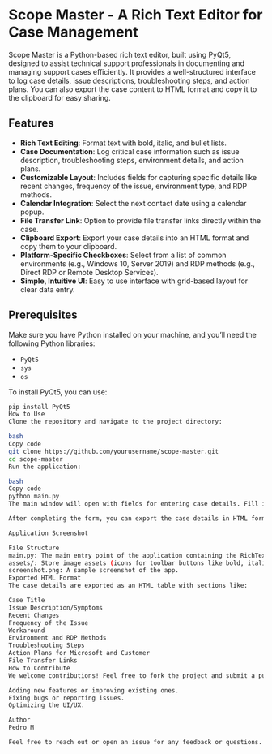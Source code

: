 # Scope Master - A Rich Text Editor for Case Management

Scope Master is a Python-based rich text editor, built using PyQt5, designed to assist technical support professionals in documenting and managing support cases efficiently. It provides a well-structured interface to log case details, issue descriptions, troubleshooting steps, and action plans. You can also export the case content to HTML format and copy it to the clipboard for easy sharing.

## Features

- **Rich Text Editing**: Format text with bold, italic, and bullet lists.
- **Case Documentation**: Log critical case information such as issue description, troubleshooting steps, environment details, and action plans.
- **Customizable Layout**: Includes fields for capturing specific details like recent changes, frequency of the issue, environment type, and RDP methods.
- **Calendar Integration**: Select the next contact date using a calendar popup.
- **File Transfer Link**: Option to provide file transfer links directly within the case.
- **Clipboard Export**: Export your case details into an HTML format and copy them to your clipboard.
- **Platform-Specific Checkboxes**: Select from a list of common environments (e.g., Windows 10, Server 2019) and RDP methods (e.g., Direct RDP or Remote Desktop Services).
- **Simple, Intuitive UI**: Easy to use interface with grid-based layout for clear data entry.

## Prerequisites

Make sure you have Python installed on your machine, and you’ll need the following Python libraries:

- `PyQt5` 
- `sys`
- `os`

To install PyQt5, you can use:

```bash
pip install PyQt5
How to Use
Clone the repository and navigate to the project directory:

bash
Copy code
git clone https://github.com/yourusername/scope-master.git
cd scope-master
Run the application:

bash
Copy code
python main.py
The main window will open with fields for entering case details. Fill in the required information such as the case title, issue description, troubleshooting steps, and more.

After completing the form, you can export the case details in HTML format by selecting "Export to Clipboard" from the toolbar.

Application Screenshot

File Structure
main.py: The main entry point of the application containing the RichTextEditor class.
assets/: Store image assets (icons for toolbar buttons like bold, italic, bullet points).
screenshot.png: A sample screenshot of the app.
Exported HTML Format
The case details are exported as an HTML table with sections like:

Case Title
Issue Description/Symptoms
Recent Changes
Frequency of the Issue
Workaround
Environment and RDP Methods
Troubleshooting Steps
Action Plans for Microsoft and Customer
File Transfer Links
How to Contribute
We welcome contributions! Feel free to fork the project and submit a pull request. You can contribute by:

Adding new features or improving existing ones.
Fixing bugs or reporting issues.
Optimizing the UI/UX.

Author
Pedro M

Feel free to reach out or open an issue for any feedback or questions.
